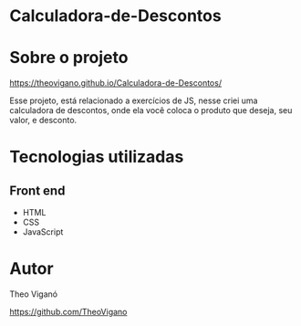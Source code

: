 # Calculadora-de-Descontos

# Sobre o projeto

https://theovigano.github.io/Calculadora-de-Descontos/

Esse projeto, está relacionado a exercícios de JS, nesse criei uma calculadora de descontos, onde ela você
coloca o produto que deseja, seu valor, e desconto.

# Tecnologias utilizadas
## Front end
- HTML
- CSS
- JavaScript

# Autor

Theo Viganó

https://github.com/TheoVigano

